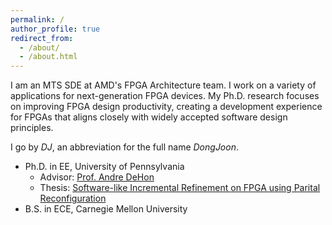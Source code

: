 ```yaml
---
permalink: /
author_profile: true
redirect_from: 
  - /about/
  - /about.html
---
```


I am an MTS SDE at AMD's FPGA Architecture team. I work on 
a variety of applications for next-generation FPGA devices.
My Ph.D. research focuses on improving FPGA design productivity, creating a development experience for FPGAs
that aligns closely with widely accepted software design principles. 

I go by *DJ*, an abbreviation for the full name *DongJoon*.

- Ph.D. in EE, University of Pennsylvania
  - Advisor: [Prof. Andre DeHon](https://www.seas.upenn.edu/~andre/)
  - Thesis: [Software-like Incremental Refinement on FPGA using Parital Reconfiguration](https://dj-park.github.io/files/phd_thesis_dj_1218_3pm.pdf)
- B.S. in ECE, Carnegie Mellon University
